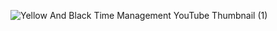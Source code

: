 ![Yellow And Black Time Management YouTube Thumbnail (1)](https://github.com/astechmaster/Convert-a-Given-Number-to-Hours-Minutes-and-Second-Using-JavaScript/assets/159613207/6a593a30-01dd-4429-a6f3-f2ca2268756f)
